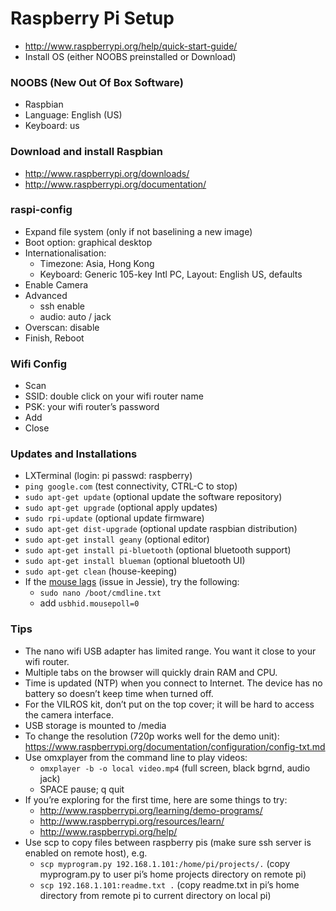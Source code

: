 # Raspberry Pi Setup

* http://www.raspberrypi.org/help/quick-start-guide/
* Install OS (either NOOBS preinstalled or Download)

### NOOBS (New Out Of Box Software)
* Raspbian
* Language: English (US)
* Keyboard: us

### Download and install Raspbian
* http://www.raspberrypi.org/downloads/
* http://www.raspberrypi.org/documentation/

### raspi-config
* Expand file system (only if not baselining a new image)
* Boot option: graphical desktop
* Internationalisation: 
  * Timezone: Asia, Hong Kong
  * Keyboard: Generic 105-key Intl PC, Layout: English US, defaults
* Enable Camera
* Advanced
  * ssh enable
  * audio: auto / jack
* Overscan: disable
* Finish, Reboot

### Wifi Config
* Scan
* SSID: double click on your wifi router name
* PSK: your wifi router’s password
* Add
* Close

### Updates and Installations
* LXTerminal (login: pi   passwd: raspberry)
 * `ping google.com` (test connectivity, CTRL-C to stop)
 * `sudo apt-get update` (optional update the software repository)
 * `sudo apt-get upgrade` (optional apply updates)
 * `sudo rpi-update` (optional update firmware)
 * `sudo apt-get dist-upgrade` (optional update raspbian distribution)
 * `sudo apt-get install geany` (optional editor)
 * `sudo apt-get install pi-bluetooth` (optional bluetooth support)
 * `sudo apt-get install blueman` (optional bluetooth UI)
 * `sudo apt-get clean` (house-keeping)
 * If the [mouse lags](https://www.raspberrypi.org/forums/viewtopic.php?f=28&t=84999) (issue in Jessie), try the following:
    * `sudo nano /boot/cmdline.txt`
    * add `usbhid.mousepoll=0`

### Tips

* The nano wifi USB adapter has limited range. You want it close to your wifi router.
* Multiple tabs on the browser will quickly drain RAM and CPU.
* Time is updated (NTP) when you connect to Internet. The device has no battery so doesn’t keep time when turned off.
* For the VILROS kit, don’t put on the top cover; it will be hard to access the camera interface.
* USB storage is mounted to /media
* To change the resolution (720p works well for the demo unit): https://www.raspberrypi.org/documentation/configuration/config-txt.md
* Use omxplayer from the command line to play videos:
  * `omxplayer -b -o local video.mp4` (full screen, black bgrnd, audio jack)
  * SPACE pause; q quit
* If you’re exploring for the first time, here are some things to try:
  * http://www.raspberrypi.org/learning/demo-programs/
  * http://www.raspberrypi.org/resources/learn/
  * http://www.raspberrypi.org/help/
* Use scp to copy files between raspberry pis (make sure ssh server is enabled on remote host), e.g.
  * `scp myprogram.py 192.168.1.101:/home/pi/projects/.` (copy myprogram.py to user pi’s home projects directory on remote pi)
  * `scp 192.168.1.101:readme.txt .` (copy readme.txt in pi’s home directory from remote pi to current directory on local pi)

 
